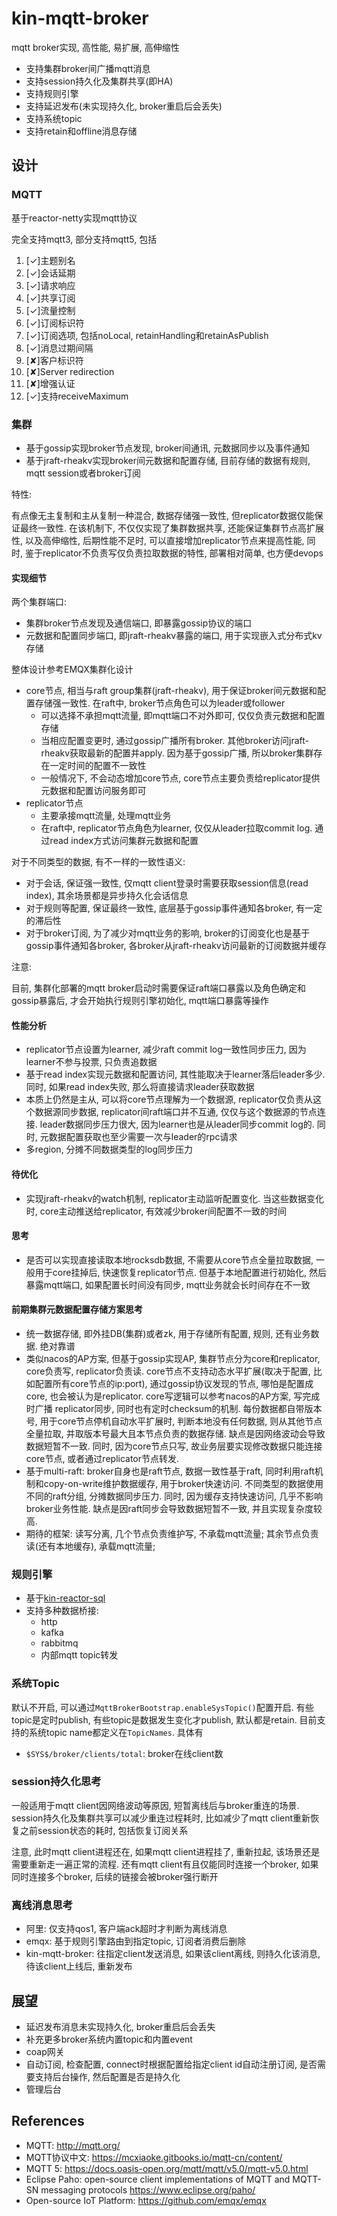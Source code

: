 # kin-mqtt-broker
mqtt broker实现, 高性能, 易扩展, 高伸缩性

* 支持集群broker间广播mqtt消息
* 支持session持久化及集群共享(即HA)
* 支持规则引擎
* 支持延迟发布(未实现持久化, broker重启后会丢失)
* 支持系统topic
* 支持retain和offline消息存储

## 设计

### MQTT

基于reactor-netty实现mqtt协议

完全支持mqtt3, 部分支持mqtt5, 包括

1. [✓]主题别名
2. [✓]会话延期
3. [✓]请求响应
4. [✓]共享订阅
5. [✓]流量控制
6. [✓]订阅标识符
7. [✓]订阅选项, 包括noLocal, retainHandling和retainAsPublish
8. [✓]消息过期间隔
9. [✘]客户标识符
10. [✘]Server redirection
11. [✘]增强认证
12. [✓]支持receiveMaximum

### 集群

* 基于gossip实现broker节点发现, broker间通讯, 元数据同步以及事件通知
* 基于jraft-rheakv实现broker间元数据和配置存储, 目前存储的数据有规则, mqtt session或者broker订阅

特性:

有点像无主复制和主从复制一种混合, 数据存储强一致性, 但replicator数据仅能保证最终一致性. 在该机制下, 不仅仅实现了集群数据共享,
还能保证集群节点高扩展性, 以及高伸缩性, 后期性能不足时, 可以直接增加replicator节点来提高性能,
同时, 鉴于replicator不负责写仅负责拉取数据的特性, 部署相对简单, 也方便devops

#### 实现细节

两个集群端口:

* 集群broker节点发现及通信端口, 即暴露gossip协议的端口
* 元数据和配置同步端口, 即jraft-rheakv暴露的端口, 用于实现嵌入式分布式kv存储

整体设计参考EMQX集群化设计

* core节点, 相当与raft group集群(jraft-rheakv), 用于保证broker间元数据和配置存储强一致性. 在raft中,
  broker节点角色可以为leader或follower
  * 可以选择不承担mqtt流量, 即mqtt端口不对外即可, 仅仅负责元数据和配置存储
  * 当相应配置变更时, 通过gossip广播所有broker. 其他broker访问jraft-rheakv获取最新的配置并apply. 因为基于gossip广播,
    所以broker集群存在一定时间的配置不一致性
  * 一般情况下, 不会动态增加core节点, core节点主要负责给replicator提供元数据和配置访问服务即可
* replicator节点
  * 主要承接mqtt流量, 处理mqtt业务
  * 在raft中, replicator节点角色为learner, 仅仅从leader拉取commit log. 通过read index方式访问集群元数据和配置

对于不同类型的数据, 有不一样的一致性语义:

* 对于会话, 保证强一致性, 仅mqtt client登录时需要获取session信息(read index), 其余场景都是异步持久化会话信息
* 对于规则等配置, 保证最终一致性, 底层基于gossip事件通知各broker, 有一定的滞后性
* 对于broker订阅, 为了减少对mqtt业务的影响, broker的订阅变化也是基于gossip事件通知各broker,
  各broker从jraft-rheakv访问最新的订阅数据并缓存

注意:

目前, 集群化部署的mqtt broker启动时需要保证raft端口暴露以及角色确定和gossip暴露后, 才会开始执行规则引擎初始化,
mqtt端口暴露等操作

#### 性能分析

* replicator节点设置为learner, 减少raft commit log一致性同步压力, 因为learner不参与投票, 只负责追数据
* 基于read index实现元数据和配置访问, 其性能取决于learner落后leader多少. 同时, 如果read index失败, 那么将直接请求leader获取数据
* 本质上仍然是主从, 可以将core节点理解为一个数据源, replicator仅负责从这个数据源同步数据, replicator间raft端口并不互通,
  仅仅与这个数据源的节点连接. leader数据同步压力很大, 因为learner也是从leader同步commit log的.
  同时, 元数据配置获取也至少需要一次与leader的rpc请求
* 多region, 分摊不同数据类型的log同步压力

#### 待优化

* 实现jraft-rheakv的watch机制, replicator主动监听配置变化. 当这些数据变化时, core主动推送给replicator,
  有效减少broker间配置不一致的时间

#### 思考

* 是否可以实现直接读取本地rocksdb数据, 不需要从core节点全量拉取数据, 一般用于core挂掉后, 快速恢复replicator节点.
  但基于本地配置进行初始化, 然后暴露mqtt端口, 如果配置长时间没有同步, mqtt业务就会长时间存在不一致

#### 前期集群元数据配置存储方案思考

* 统一数据存储, 即外挂DB(集群)或者zk, 用于存储所有配置, 规则, 还有业务数据. 绝对靠谱
* 类似nacos的AP方案, 但基于gossip实现AP, 集群节点分为core和replicator, core负责写, replicator负责读.
  core节点不支持动态水平扩展(取决于配置, 比如配置所有core节点的ip:port),
  通过gossip协议发现的节点, 哪怕是配置成core, 也会被认为是replicator. core写逻辑可以参考nacos的AP方案, 写完成时广播
  replicator同步,
  同时也有定时checksum的机制. 每份数据都自带版本号, 用于core节点停机自动水平扩展时, 判断本地没有任何数据, 则从其他节点全量拉取,
  并取版本号最大且本节点负责的数据存储.
  缺点是因网络波动会导致数据短暂不一致. 同时, 因为core节点只写, 故业务层要实现修改数据只能连接core节点,
  或者通过replicator节点转发.
* 基于multi-raft: broker自身也是raft节点, 数据一致性基于raft, 同时利用raft机制和copy-on-write维护数据缓存, 用于broker快速访问.
  不同类型的数据使用不同的raft分组, 分摊数据同步压力.
  同时, 因为缓存支持快速访问, 几乎不影响broker业务性能. 缺点是因raft同步会导致数据短暂不一致, 并且实现复杂度较高.
* 期待的框架: 读写分离, 几个节点负责维护写, 不承载mqtt流量; 其余节点负责读(还有本地缓存), 承载mqtt流量;

### 规则引擎

* 基于[kin-reactor-sql](https://github.com/huangjianqin/kin-reactor-sql)
* 支持多种数据桥接:
  * http
  * kafka
  * rabbitmq
  * 内部mqtt topic转发

### 系统Topic

默认不开启, 可以通过`MqttBrokerBootstrap.enableSysTopic()`配置开启. 有些topic是定时publish, 有些topic是数据发生变化才publish,
默认都是retain.
目前支持的系统topic name都定义在`TopicNames`. 具体有

* `$SYS$/broker/clients/total`: broker在线client数

### session持久化思考

一般适用于mqtt client因网络波动等原因, 短暂离线后与broker重连的场景. session持久化及集群共享可以减少重连过程耗时,
比如减少了mqtt client重新恢复之前session状态的耗时, 包括恢复订阅关系

注意, 此时mqtt client进程还在, 如果mqtt client进程挂了, 重新拉起, 该场景还是需要重新走一遍正常的流程. 还有mqtt
client有且仅能同时连接一个broker, 如果同时连接多个broker, 后续的链接会被broker强行断开

### 离线消息思考

* 阿里: 仅支持qos1, 客户端ack超时才判断为离线消息
* emqx: 基于规则引擎路由到指定topic, 订阅者消费后删除
* kin-mqtt-broker: 往指定client发送消息, 如果该client离线, 则持久化该消息, 待该client上线后, 重新发布

## 展望
* 延迟发布消息未实现持久化, broker重启后会丢失
* 补充更多broker系统内置topic和内置event
* coap网关
* 自动订阅, 检查配置, connect时根据配置给指定client id自动注册订阅, 是否需要支持后台操作, 然后配置是否是持久化
* 管理后台

## References

* MQTT: http://mqtt.org/
* MQTT协议中文: https://mcxiaoke.gitbooks.io/mqtt-cn/content/
* MQTT 5: https://docs.oasis-open.org/mqtt/mqtt/v5.0/mqtt-v5.0.html
* Eclipse Paho: open-source client implementations of MQTT and MQTT-SN messaging protocols https://www.eclipse.org/paho/
* Open-source IoT Platform: https://github.com/emqx/emqx